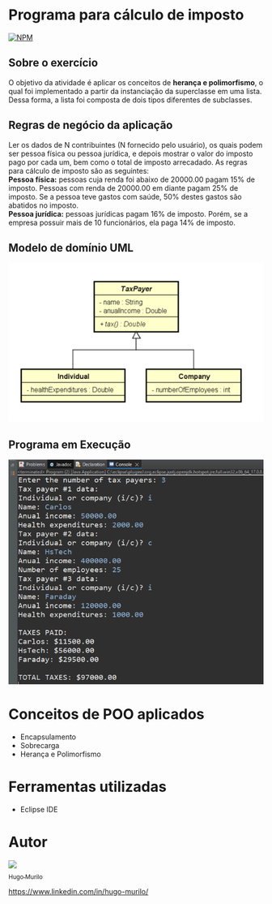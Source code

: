 # Programa para cálculo de imposto 
[![NPM](https://img.shields.io/npm/l/react)](https://github.com/devsuperior/sds1-wmazoni/blob/master/LICENSE) 

## Sobre o exercício 
O objetivo da atividade é aplicar os conceitos de **herança e polimorfismo**, o qual foi implementado a partir da instanciação da superclasse em uma lista.
Dessa forma, a lista foi composta de dois tipos diferentes de subclasses. 

## Regras de negócio da aplicação
Ler os dados de N contribuintes (N fornecido pelo usuário), os quais podem ser pessoa física ou pessoa jurídica, e depois mostrar o valor do imposto pago por cada um, bem como o total de imposto arrecadado.
As regras para cálculo de imposto são as seguintes: <br>
**Pessoa física:** pessoas cuja renda foi abaixo de 20000.00 pagam 15% de imposto. Pessoas com
renda de 20000.00 em diante pagam 25% de imposto. Se a pessoa teve gastos com saúde, 50%
destes gastos são abatidos no imposto.<br>
**Pessoa jurídica:** pessoas jurídicas pagam 16% de imposto. Porém, se a empresa possuir mais de 10
funcionários, ela paga 14% de imposto.

## Modelo de domínio UML
![modelo de domínio](https://github.com/hugomurilo/praticasPOOJava/blob/main/assets/imgReadme/dominioTaxPayer.PNG)
## Programa em Execução
![execução do programa](https://github.com/hugomurilo/praticasPOOJava/blob/main/assets/imgReadme/taxPayer.PNG)
# Conceitos de POO aplicados

- Encapsulamento
- Sobrecarga
- Herança e Polimorfismo
  
# Ferramentas utilizadas 
- Eclipse IDE

# Autor 
[<img src="https://avatars.githubusercontent.com/u/129471528?v=4" width=130><br><sub>Hugo Murilo</sub>](https://github.com/hugomurilo)

https://www.linkedin.com/in/hugo-murilo/
